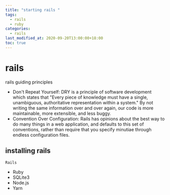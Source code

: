 ```yaml
---
title: "starting rails "
tags:
  - rails
  - ruby
categories:
  - rails
last_modified_at: 2020-09-20T13:00:00+18:00
toc: true
---
```


# rails

rails guiding principles
- Don't Repeat Yourself: DRY is a principle of software development which states that "Every piece of knowledge must have a single, unambiguous, authoritative representation within a system." By not writing the same information over and over again, our code is more maintainable, more extensible, and less buggy.
- Convention Over Configuration: Rails has opinions about the best way to do many things in a web application, and defaults to this set of conventions, rather than require that you specify minutiae through endless configuration files.

## installing rails

`Rails`
- Ruby
- SQLite3
- Node.js
- Yarn
